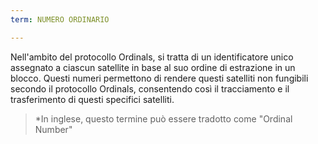 ```yaml
---
term: NUMERO ORDINARIO

---
```

Nell'ambito del protocollo Ordinals, si tratta di un identificatore unico assegnato a ciascun satellite in base al suo ordine di estrazione in un blocco. Questi numeri permettono di rendere questi satelliti non fungibili secondo il protocollo Ordinals, consentendo così il tracciamento e il trasferimento di questi specifici satelliti.

> *In inglese, questo termine può essere tradotto come "Ordinal Number"